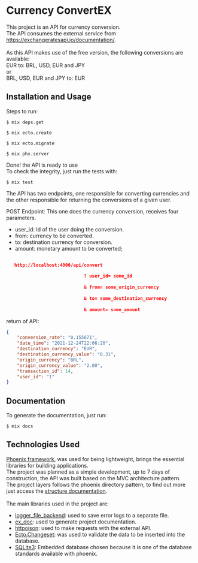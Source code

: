 # Currency ConvertEX

This project is an API for currency conversion. <br/>
The API consumes the external service from https://exchangeratesapi.io/documentation/. <br/>
<br/>
As this API makes use of the free version, the following conversions are available: <br/>
EUR to: BRL, USD, EUR and JPY <br/>
or <br/>
BRL, USD, EUR and JPY to: EUR <br/>

## Installation and Usage

Steps to run:

    $ mix deps.get

    $ mix ecto.create
    
    $ mix ecto.migrate
    
    $ mix phx.server

Done! the API is ready to use <br/>
To check the integrity, just run the tests with: 
   
    $ mix test

The API has two endpoints, one responsible for converting currencies and the other responsible for returning the conversions of a given user.

POST Endpoint: 
This one does the currency conversion, receives four parameters. <br/>
- user_id: Id of the user doing the conversion. 
- from: currency to be converted.
- to: destination currency for conversion. 
- amount: monetary amount to be converted;
``` json
   
   http://localhost:4000/api/convert
    
                             ? user_id= some_id 
			     
                             & from= some_origin_currency
			     
                             & to= some_destination_currency
			     
                             & amount= some_amount
```
return of API:
``` json
{
	"conversion_rate": "0.155671",
	"date_time": "2021-12-24T22:06:20",
	"destination_currency": "EUR",
	"destination_currency_value": "0.31",
	"origin_currency": "BRL",
	"origin_currency_value": "2.00",
	"transaction_id": 14,
	"user_id": "1"
}
```
## Documentation
To generate the documentation, just run:
   
    $ mix docs

## Technologies Used

[Phoenix framework](https://phoenixframework.org), was used for being lightweight, brings the essential libraries for building applications. <br/>
The project was planned as a simple development, up to 7 days of construction, the API was built based on the MVC architecture pattern. <br/>
The project layers follows the phoenix directory pattern, to find out more just access the [structure documentation](https://hexdocs.pm/phoenix/directory_structure.html). <br/>
<br/>
The main libraries used in the project are: <br/>
- [logger_file_backend](https://hexdocs.pm/logger_file_backend/readme.html): used to save error logs to a separate file.
- [ex_doc](https://github.com/elixir-lang/ex_doc): used to generate project documentation.
- [httpoison](https://hexdocs.pm/httpoison/HTTPoison.html): used to make requests with the external API.
- [Ecto.Changeset](https://hexdocs.pm/ecto/Ecto.Changeset.html): was used to validate the data to be inserted into the database.
- [SQLite3](https://hexdocs.pm/ecto_sqlite3/Ecto.Adapters.SQLite3.html): Embedded database chosen because it is one of the database standards available with phoenix.
